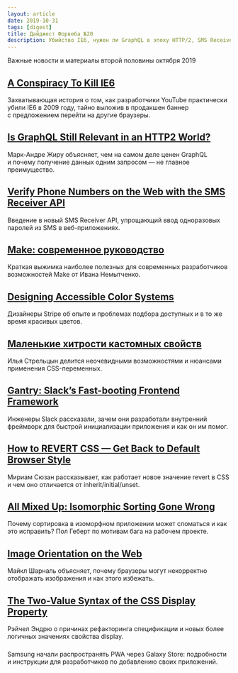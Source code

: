 ```yaml
---
layout: article
date: 2019-10-31
tags: [digest]
title: Дайджест Форвеба №20
description: Убийство IE6, нужен ли GraphQL в эпоху HTTP/2, SMS Receiver API, современное руководство по Make, доступные палитры цветов, хитрости CSS-переменных, фреймворк инициализации Slack, revert и новый синтаксис display в CSS, ориентация изображений в вебе, PWA в Samsung Galaxy Store
---
```

<p class="paragraph--lead">Важные новости и материалы второй половины октября 2019</p>

## [A Conspiracy To Kill IE6](https://blog.chriszacharias.com/a-conspiracy-to-kill-ie6)

<p>Захватывающая история о том, как разработчики YouTube практически убили IE6 в 2009 году, тайно выложив в продакшен баннер с предложением перейти на другие браузеры.</p>

## [Is GraphQL Still Relevant in an HTTP2 World?](https://medium.com/@__xuorig__/is-graphql-still-relevant-in-an-http2-world-64964f207b8)

<p>Марк-Андре Жиру объясняет, чем на самом деле ценен GraphQL и почему получение данных одним запросом — не главное преимущество.</p>

## [Verify Phone Numbers on the Web with the SMS Receiver API](https://web.dev/sms-receiver-api-announcement)

<p>Введение в новый SMS Receiver API, упрощающий ввод одноразовых паролей из SMS в веб-приложениях.</p>

## [Make: современное руководство](https://ru.makefile.site)

<p>Краткая выжимка наиболее полезных для современных разработчиков возможностей Make от Ивана Немытченко.</p>

## [Designing Accessible Color Systems](https://stripe.com/en-pt/blog/accessible-color-systems)

<p>Дизайнеры Stripe об опыте и проблемах подбора доступных и в то же время красивых цветов.</p>

## [Маленькие хитрости кастомных свойств](https://css-live.ru/tricks/malenkie-xitrosti-kastomnyx-svojstv-css-peremennyx.html)

<p>Илья Стрельцын делится неочевидными возможностями и нюансами применения CSS-переменных.</p>

## [Gantry: Slack’s Fast-booting Frontend Framework](https://slack.engineering/gantry-slacks-fast-booting-frontend-framework-fb70c8eed2fd)

<p>Инженеры Slack рассказали, зачем они разработали внутренний фреймворк для быстрой инициализации приложения и как он им помог.</p>

## [How to REVERT CSS — Get Back to Default Browser Style](https://youtu.be/GAjoVRmipcU)

<p>Мириам Сюзан рассказывает, как работает новое значение revert в CSS и чем оно отличается от inherit/initial/unset.</p>

## [All Mixed Up: Isomorphic Sorting Gone Wrong](https://cloudfour.com/thinks/all-mixed-up-isomorphic-sorting-gone-wrong/)

<p>Почему сортировка в изоморфном приложении может сломаться и как это исправить? Пол Геберт по мотивам бага на рабочем проекте.</p>

## [Image Orientation on the Web](https://justmarkup.com/articles/2019-10-21-image-orientation/)

<p>Майкл Шарналь объясняет, почему браузеры могут некорректно отображать изображения и как этого избежать.</p>

## [The Two-Value Syntax of the CSS Display Property](https://hacks.mozilla.org/2019/10/the-two-value-syntax-of-the-css-display-property/)

<p>Рэйчел Эндрю о причинах рефакторинга спецификации и новых более логичных значениях свойства display.</p>


<h3 class="heading heading--2"><a target="_blank" rel="noopener noreferrer" href=""></a></h3>
<p>Samsung начали распространять PWA через Galaxy Store: подробности и инструкции для разработчиков по добавлению своих приложений.</p>
